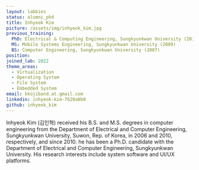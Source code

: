```yaml
---
layout: labbies
status: alumni_phd
title: Inhyeok Kim
picture: /assets/img/inhyeok_kim.jpg
previous_training:
  PhD: Electrical & Computing Engineering, Sungkyunkwan University (2018)
  MS: Mobile Systems Engineering, Sungkyunkwan University (2009)
  BS: Computer Engineering, Sungkyunkwan University (2007)   
position: 
joined_lab: 2022
theme_areas:
  - Virtualization
  - Operating System
  - File System
  - Embedded System
email: kkojiband.at.gmail.com
linkedin: inhyeok-kim-7620a0b0
github: inhyeok_kim
---
```


Inhyeok Kim (김인혁) received his B.S. and M.S. degrees in computer engineering from the Department of Electrical and Computer Engineering, Sungkyunkwan University, Suwon, Rep. of Korea, in 2006 and 2010, respectively, and since 2010. he has been a Ph.D. candidate with the Department of Electrical and Computer Engineering, Sungkyunkwan University. His research interests include system software and UI/UX platforms. 
